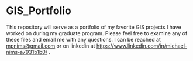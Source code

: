 # GIS_Portfolio

This repository will serve as a portfolio of my favorite GIS projects I have worked on during my graduate program. Please feel free to examine any of these files and email me with any questions. I can be reached at mpnims@gmail.com or on linkedin at https://www.linkedin.com/in/michael-nims-a7931b1b0/ .
